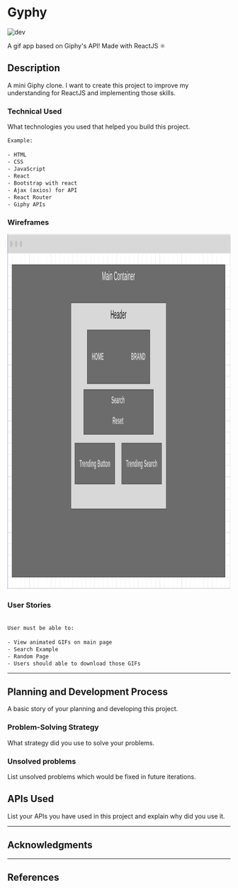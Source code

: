 # Gyphy

![dev](https://media.giphy.com/media/iIqmM5tTjmpOB9mpbn/giphy.gif)

A gif app based on Giphy's API! Made with ReactJS ⚛️

## Description

A mini Giphy clone. I want to create this project to improve my understanding for ReactJS and implementing those skills.

### Technical Used
What technologies you used that helped you build this project. 

```
Example:

- HTML
- CSS
- JavaScript
- React
- Bootstrap with react
- Ajax (axios) for API
- React Router
- Giphy APIs
```

### Wireframes

<img width="1000" height="800" src="https://raw.githubusercontent.com/hfzgfr/gyphy/main/Screenshot%202020-11-05%20at%203.28.34%20PM.png">

### User Stories

```

User must be able to:

- View animated GIFs on main page
- Search Example
- Random Page
- Users should able to download those GIFs

```

---

## Planning and Development Process

A basic story of your planning and developing this project.

### Problem-Solving Strategy

What strategy did you use to solve your problems.

### Unsolved problems

List unsolved problems which would be fixed in future iterations.

## APIs Used

List your APIs you have used in this project and explain why did you use it.

---

## Acknowledgments


---

 ## References
